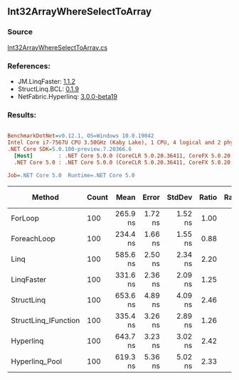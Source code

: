 ﻿## Int32ArrayWhereSelectToArray

### Source
[Int32ArrayWhereSelectToArray.cs](../LinqBenchmarks/Int32/Array/Int32ArrayWhereSelectToArray.cs)

### References:
- JM.LinqFaster: [1.1.2](https://www.nuget.org/packages/JM.LinqFaster/1.1.2)
- StructLinq.BCL: [0.1.9](https://www.nuget.org/packages/StructLinq.BCL/0.1.9)
- NetFabric.Hyperlinq: [3.0.0-beta19](https://www.nuget.org/packages/NetFabric.Hyperlinq/3.0.0-beta19)

### Results:
``` ini

BenchmarkDotNet=v0.12.1, OS=Windows 10.0.19042
Intel Core i7-7567U CPU 3.50GHz (Kaby Lake), 1 CPU, 4 logical and 2 physical cores
.NET Core SDK=5.0.100-preview.7.20366.6
  [Host]        : .NET Core 5.0.0 (CoreCLR 5.0.20.36411, CoreFX 5.0.20.36411), X64 RyuJIT
  .NET Core 5.0 : .NET Core 5.0.0 (CoreCLR 5.0.20.36411, CoreFX 5.0.20.36411), X64 RyuJIT

Job=.NET Core 5.0  Runtime=.NET Core 5.0  

```
|               Method | Count |     Mean |   Error |  StdDev | Ratio | RatioSD |  Gen 0 | Gen 1 | Gen 2 | Allocated |
|--------------------- |------ |---------:|--------:|--------:|------:|--------:|-------:|------:|------:|----------:|
|              ForLoop |   100 | 265.9 ns | 1.72 ns | 1.52 ns |  1.00 |    0.00 | 0.4168 |     - |     - |     872 B |
|          ForeachLoop |   100 | 234.4 ns | 1.66 ns | 1.55 ns |  0.88 |    0.01 | 0.4165 |     - |     - |     872 B |
|                 Linq |   100 | 585.6 ns | 2.50 ns | 2.34 ns |  2.20 |    0.02 | 0.3710 |     - |     - |     776 B |
|           LinqFaster |   100 | 331.6 ns | 2.36 ns | 2.09 ns |  1.25 |    0.01 | 0.3095 |     - |     - |     648 B |
|           StructLinq |   100 | 653.6 ns | 4.89 ns | 4.09 ns |  2.46 |    0.02 | 0.4396 |     - |     - |     920 B |
| StructLinq_IFunction |   100 | 335.4 ns | 3.26 ns | 2.89 ns |  1.26 |    0.01 | 0.4396 |     - |     - |     920 B |
|            Hyperlinq |   100 | 643.7 ns | 3.23 ns | 3.02 ns |  2.42 |    0.02 | 0.1068 |     - |     - |     224 B |
|       Hyperlinq_Pool |   100 | 619.3 ns | 5.36 ns | 5.02 ns |  2.33 |    0.02 | 0.0267 |     - |     - |      56 B |
